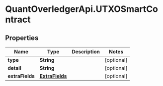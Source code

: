 # QuantOverledgerApi.UTXOSmartContract

## Properties

Name | Type | Description | Notes
------------ | ------------- | ------------- | -------------
**type** | **String** |  | [optional] 
**detail** | **String** |  | [optional] 
**extraFields** | [**ExtraFields**](ExtraFields.md) |  | [optional] 


